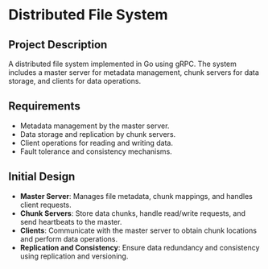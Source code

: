 # Distributed File System

## Project Description
A distributed file system implemented in Go using gRPC. The system includes a master server for metadata management, chunk servers for data storage, and clients for data operations.

## Requirements
- Metadata management by the master server.
- Data storage and replication by chunk servers.
- Client operations for reading and writing data.
- Fault tolerance and consistency mechanisms.

## Initial Design
- **Master Server**: Manages file metadata, chunk mappings, and handles client requests.
- **Chunk Servers**: Store data chunks, handle read/write requests, and send heartbeats to the master.
- **Clients**: Communicate with the master server to obtain chunk locations and perform data operations.
- **Replication and Consistency**: Ensure data redundancy and consistency using replication and versioning.
